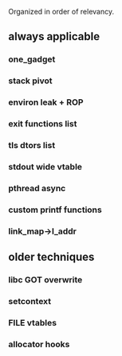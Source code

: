 Organized in order of relevancy.

## always applicable

### one_gadget

### stack pivot

### environ leak + ROP

### exit functions list

### tls dtors list

### stdout wide vtable

### pthread async

### custom printf functions

### link_map->l_addr

## older techniques

### libc GOT overwrite

### setcontext

### FILE vtables

### allocator hooks